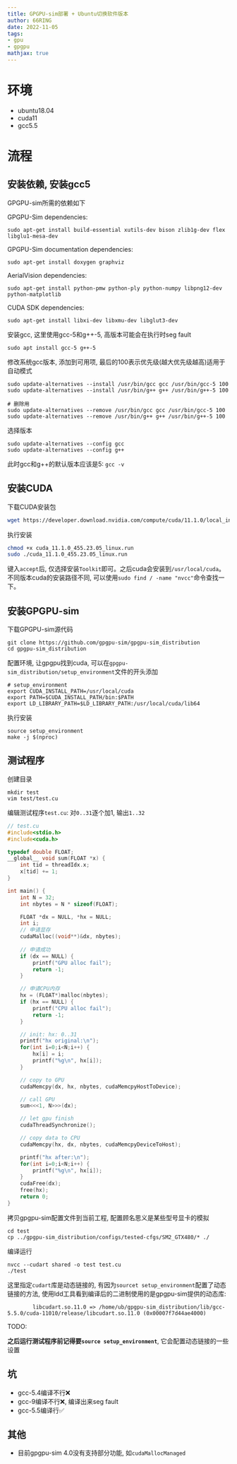 ```yaml
---
title: GPGPU-sim部署 + Ubuntu切换软件版本
author: 66RING
date: 2022-11-05
tags: 
- gpu
- gpgpu
mathjax: true
---
```


# 环境

- ubuntu18.04
- cuda11
- gcc5.5


# 流程

## 安装依赖, 安装gcc5

GPGPU-sim所需的依赖如下

GPGPU-Sim dependencies:

```
sudo apt-get install build-essential xutils-dev bison zlib1g-dev flex libglu1-mesa-dev
```

GPGPU-Sim documentation dependencies:

```
sudo apt-get install doxygen graphviz
```

AerialVision dependencies:

```
sudo apt-get install python-pmw python-ply python-numpy libpng12-dev python-matplotlib
```

CUDA SDK dependencies:

```
sudo apt-get install libxi-dev libxmu-dev libglut3-dev
```

安装gcc, 这里使用gcc-5和g++-5, 高版本可能会在执行时seg fault

```
sudo apt install gcc-5 g++-5
```

修改系统gcc版本, 添加到可用项, 最后的100表示优先级(越大优先级越高)适用于自动模式

```
sudo update-alternatives --install /usr/bin/gcc gcc /usr/bin/gcc-5 100
sudo update-alternatives --install /usr/bin/g++ g++ /usr/bin/g++-5 100

# 删除用
sudo update-alternatives --remove /usr/bin/gcc gcc /usr/bin/gcc-5 100
sudo update-alternatives --remove /usr/bin/g++ g++ /usr/bin/g++-5 100
```

选择版本

```
sudo update-alternatives --config gcc
sudo update-alternatives --config g++
```

此时gcc和g++的默认版本应该是5: `gcc -v`


## 安装CUDA

下载CUDA安装包

```sh
wget https://developer.download.nvidia.com/compute/cuda/11.1.0/local_installers/cuda_11.1.0_455.23.05_linux.run
```

执行安装

```sh
chmod +x cuda_11.1.0_455.23.05_linux.run
sudo ./cuda_11.1.0_455.23.05_linux.run
```

键入`accept`后, 仅选择安装`Toolkit`即可。之后cuda会安装到`/usr/local/cuda`。不同版本cuda的安装路径不同, 可以使用`sudo find / -name "nvcc"`命令查找一下。


## 安装GPGPU-sim

下载GPGPU-sim源代码

```
git clone https://github.com/gpgpu-sim/gpgpu-sim_distribution
cd gpgpu-sim_distribution
```

配置环境, 让gpgpu找到cuda, 可以在`gpgpu-sim_distribution/setup_environment`文件的开头添加

```
# setup_environment
export CUDA_INSTALL_PATH=/usr/local/cuda
export PATH=$CUDA_INSTALL_PATH/bin:$PATH
export LD_LIBRARY_PATH=$LD_LIBRARY_PATH:/usr/local/cuda/lib64
```

执行安装

```
source setup_environment
make -j $(nproc)
```


## 测试程序

创建目录

```
mkdir test
vim test/test.cu
```

编辑测试程序`test.cu`: 对`0..31`逐个加1, 输出`1..32`

```c
// test.cu
#include<stdio.h>
#include<cuda.h>

typedef double FLOAT;
__global__ void sum(FLOAT *x) {
	int tid = threadIdx.x;
	x[tid] += 1;
}

int main() {
	int N = 32;
	int nbytes = N * sizeof(FLOAT);

	FLOAT *dx = NULL, *hx = NULL;
	int i;
	// 申请显存
	cudaMalloc((void**)&dx, nbytes);
	
	// 申请成功
	if (dx == NULL) {
		printf("GPU alloc fail");
		return -1;
	}

	// 申请CPU内存
	hx = (FLOAT*)malloc(nbytes);
	if (hx == NULL) {
		printf("CPU alloc fail");
		return -1;
	}

	// init: hx: 0..31
	printf("hx original:\n");
	for(int i=0;i<N;i++) {
		hx[i] = i;
		printf("%g\n", hx[i]);
	}

	// copy to GPU
	cudaMemcpy(dx, hx, nbytes, cudaMemcpyHostToDevice);

	// call GPU
	sum<<<1, N>>>(dx);

	// let gpu finish
	cudaThreadSynchronize();

	// copy data to CPU
	cudaMemcpy(hx, dx, nbytes, cudaMemcpyDeviceToHost);

	printf("hx after:\n");
	for(int i=0;i<N;i++) {
		printf("%g\n", hx[i]);
	}
	cudaFree(dx);
	free(hx);
	return 0;
}
```

拷贝gpgpu-sim配置文件到当前工程, 配置顾名思义是某些型号显卡的模拟

```
cd test
cp ../gpgpu-sim_distribution/configs/tested-cfgs/SM2_GTX480/* ./
```

编译运行

```
nvcc --cudart shared -o test test.cu
./test
```

这里指定`cudart`库是动态链接的, 有因为`sourcet setup_environment`配置了动态链接的方法, 使用ldd工具看到编译后的二进制使用的是gpgpu-sim提供的动态库:

```
        libcudart.so.11.0 => /home/ub/gpgpu-sim_distribution/lib/gcc-5.5.0/cuda-11010/release/libcudart.so.11.0 (0x00007f7d44ae4000)
```
TODO:

**之后运行测试程序前记得要`source setup_environment`**, 它会配置动态链接的一些设置


## 坑

- gcc-5.4编译不行❌
- gcc-9编译不行❌, 编译出来seg fault
- gcc-5.5编译行✅


## 其他

- 目前gpgpu-sim 4.0没有支持部分功能, 如`cudaMallocManaged`
